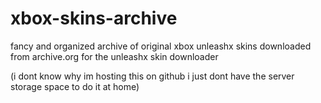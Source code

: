 # xbox-skins-archive

fancy and organized archive of original xbox unleashx skins downloaded from archive.org for the unleashx skin downloader

(i dont know why im hosting this on github i just dont have the server storage space to do it at home)
